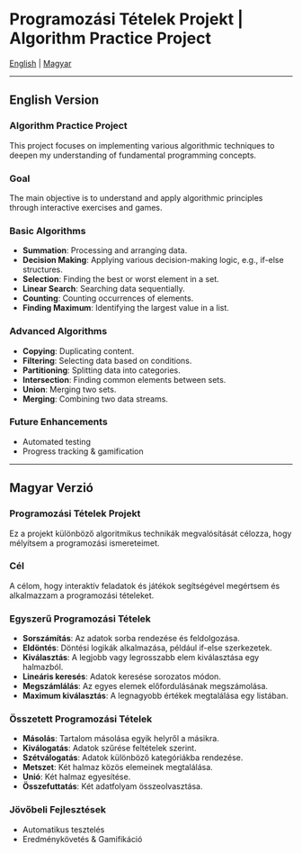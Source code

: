 # Programozási Tételek Projekt | Algorithm Practice Project

[English](#english) | [Magyar](#magyar)

---

## English Version <a name="english"></a>

### Algorithm Practice Project  

This project focuses on implementing various algorithmic techniques to deepen my understanding of fundamental programming concepts.  

### Goal  
The main objective is to understand and apply algorithmic principles through interactive exercises and games.  

### Basic Algorithms
- **Summation**: Processing and arranging data.  
- **Decision Making**: Applying various decision-making logic, e.g., if-else structures.  
- **Selection**: Finding the best or worst element in a set.  
- **Linear Search**: Searching data sequentially.  
- **Counting**: Counting occurrences of elements.  
- **Finding Maximum**: Identifying the largest value in a list.  

### Advanced Algorithms
- **Copying**: Duplicating content.  
- **Filtering**: Selecting data based on conditions.  
- **Partitioning**: Splitting data into categories.  
- **Intersection**: Finding common elements between sets.  
- **Union**: Merging two sets.  
- **Merging**: Combining two data streams.  

### Future Enhancements
- Automated testing  
- Progress tracking & gamification  

---

## Magyar Verzió <a name="magyar"></a>

### Programozási Tételek Projekt  

Ez a projekt különböző algoritmikus technikák megvalósítását célozza, hogy mélyítsem a programozási ismereteimet.  

### Cél  
A célom, hogy interaktív feladatok és játékok segítségével megértsem és alkalmazzam a programozási tételeket.  

### Egyszerű Programozási Tételek
- **Sorszámítás**: Az adatok sorba rendezése és feldolgozása.  
- **Eldöntés**: Döntési logikák alkalmazása, például if-else szerkezetek.  
- **Kiválasztás**: A legjobb vagy legrosszabb elem kiválasztása egy halmazból.  
- **Lineáris keresés**: Adatok keresése sorozatos módon.  
- **Megszámlálás**: Az egyes elemek előfordulásának megszámolása.  
- **Maximum kiválasztás**: A legnagyobb értékek megtalálása egy listában.  

### Összetett Programozási Tételek
- **Másolás**: Tartalom másolása egyik helyről a másikra.  
- **Kiválogatás**: Adatok szűrése feltételek szerint.  
- **Szétválogatás**: Adatok különböző kategóriákba rendezése.  
- **Metszet**: Két halmaz közös elemeinek megtalálása.  
- **Unió**: Két halmaz egyesítése.  
- **Összefuttatás**: Két adatfolyam összeolvasztása.  

### Jövőbeli Fejlesztések
- Automatikus tesztelés    
- Eredménykövetés & Gamifikáció  
